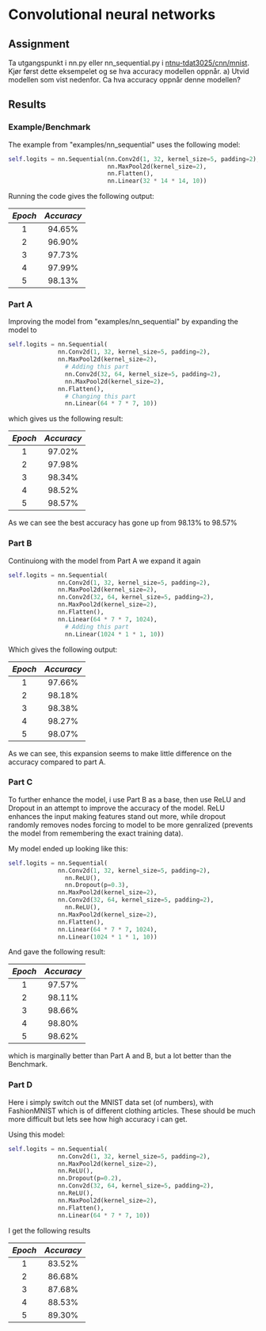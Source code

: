 # Convolutional neural networks

## Assignment
Ta utgangspunkt i nn.py eller nn_sequential.py i [ntnu-tdat3025/cnn/mnist](https://gitlab.com/ntnu-tdat3025/cnn/mnist). Kjør først dette eksempelet og se hva accuracy modellen oppnår.
a) Utvid modellen som vist nedenfor. Ca hva accuracy oppnår denne modellen?

## Results
### Example/Benchmark
The example from "examples/nn_sequential" uses the following model:
```python
self.logits = nn.Sequential(nn.Conv2d(1, 32, kernel_size=5, padding=2),
                            nn.MaxPool2d(kernel_size=2),
                            nn.Flatten(),
                            nn.Linear(32 * 14 * 14, 10))
```
Running the code gives the following output:

|*Epoch*| *Accuracy*|
|:---:|:---:|
|1|94.65%|
|2|96.90%|
|3|97.73%|
|4|97.99%|
|5|98.13%|

### Part A
Improving the model from "examples/nn_sequential" by expanding the model to
```python
self.logits = nn.Sequential(
              nn.Conv2d(1, 32, kernel_size=5, padding=2),
              nn.MaxPool2d(kernel_size=2),
                # Adding this part
                nn.Conv2d(32, 64, kernel_size=5, padding=2),
                nn.MaxPool2d(kernel_size=2),
              nn.Flatten(),
                # Changing this part
                nn.Linear(64 * 7 * 7, 10))
```

which gives us the following result:

|*Epoch*|*Accuracy*|
|:---:|:---:|
|1|97.02%|
|2|97.98%|
|3|98.34%|
|4|98.52%|
|5|98.57%|

As we can see the best accuracy has gone up from 98.13% to 98.57%

### Part B
Continuiong with the model from Part A we expand it again
```python
self.logits = nn.Sequential(
              nn.Conv2d(1, 32, kernel_size=5, padding=2),
              nn.MaxPool2d(kernel_size=2),
              nn.Conv2d(32, 64, kernel_size=5, padding=2),
              nn.MaxPool2d(kernel_size=2),
              nn.Flatten(),
              nn.Linear(64 * 7 * 7, 1024),
                # Adding this part
                nn.Linear(1024 * 1 * 1, 10))
```
Which gives the following output:

|*Epoch*|*Accuracy*|
|:---:|:---:|
|1|97.66%|
|2|98.18%|
|3|98.38%|
|4|98.27%|
|5|98.07%|

As we can see, this expansion seems to make little difference on the accuracy compared to part A.

### Part C
To further enhance the model, i use Part B as a base, then use ReLU and Dropout in an attempt to improve the accuracy of the model.
ReLU enhances the input making features stand out more, while dropout randomly removes nodes forcing to model to be more genralized (prevents the model from remembering the exact training data).

My model ended up looking like this:

```python
self.logits = nn.Sequential(
              nn.Conv2d(1, 32, kernel_size=5, padding=2),
                nn.ReLU(),
                nn.Dropout(p=0.3),
              nn.MaxPool2d(kernel_size=2),
              nn.Conv2d(32, 64, kernel_size=5, padding=2),
                nn.ReLU(),
              nn.MaxPool2d(kernel_size=2),
              nn.Flatten(),
              nn.Linear(64 * 7 * 7, 1024),
              nn.Linear(1024 * 1 * 1, 10))
```
And gave the following result:

|*Epoch*|*Accuracy*|
|:---:|:---:|
|1|97.57%|
|2|98.11%|
|3|98.66%|
|4|98.80%|
|5|98.62%|

which is marginally better than Part A and B, but a lot better than the Benchmark.

### Part D
Here i simply switch out the MNIST data set (of numbers), with FashionMNIST which is of different clothing articles. These should be much more difficult but lets see how high accuracy i can get.

Using this model:
```python
self.logits = nn.Sequential(
              nn.Conv2d(1, 32, kernel_size=5, padding=2),
              nn.MaxPool2d(kernel_size=2),
              nn.ReLU(),
              nn.Dropout(p=0.2),
              nn.Conv2d(32, 64, kernel_size=5, padding=2),
              nn.ReLU(),
              nn.MaxPool2d(kernel_size=2),
              nn.Flatten(),
              nn.Linear(64 * 7 * 7, 10))
```
I get the following results

|*Epoch*|*Accuracy*|
|:---:|:---:|
|1|83.52%|
|2|86.68%|
|3|87.68%|
|4|88.53%|
|5|89.30%|

<!--
And for fun i decided to visualize how the model changes from epoch to epoch with this gif:
[visualization gif]()
-->
